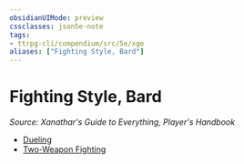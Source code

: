 ```yaml
---
obsidianUIMode: preview
cssclasses: json5e-note
tags:
- ttrpg-cli/compendium/src/5e/xge
aliases: ["Fighting Style, Bard"]
---
```

# Fighting Style, Bard
*Source: Xanathar's Guide to Everything, Player's Handbook* 

- [Dueling](3-Mechanics/CLI/optional-features/dueling.md)
- [Two-Weapon Fighting](3-Mechanics/CLI/optional-features/two-weapon-fighting.md)